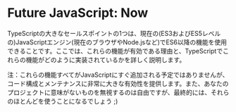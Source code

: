 # Future JavaScript: Now
TypeScriptの大きなセールスポイントの1つは、現在の(ES3およびES5レベルの)JavaScriptエンジン(現在のブラウザやNode.jsなど)でES6以降の機能を使用できることです。ここでは、これらの機能が有効である理由と、TypeScriptでこれらの機能がどのように実装されているかを詳しく説明します。

注：これらの機能すべてがJavaScriptにすぐ追加される予定ではありませんが、コード構成とメンテナンスに非常に大きな有効性を提供します。また、あなたのプロジェクトに意味がないものを無視するのは自由ですが、最終的には、それらのほとんどを使うことになるでしょう ;)
